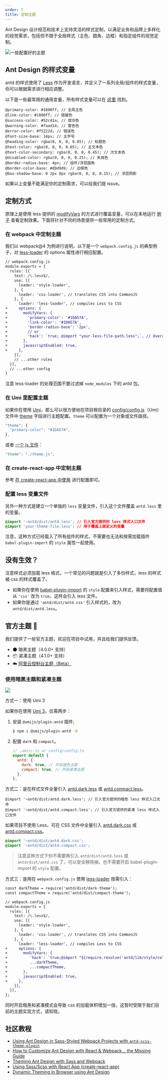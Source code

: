 ```yaml
---
order: 7
title: 定制主题
---
```


Ant Design 设计规范和技术上支持灵活的样式定制，以满足业务和品牌上多样化的视觉需求，包括但不限于全局样式（主色、圆角、边框）和指定组件的视觉定制。

![一些配置好的主题](https://zos.alipayobjects.com/rmsportal/zTFoszBtDODhXfLAazfSpYbSLSEeytoG.png)

## Ant Design 的样式变量

antd 的样式使用了 [Less](http://lesscss.org/) 作为开发语言，并定义了一系列全局/组件的样式变量，你可以根据需求进行相应调整。

以下是一些最常用的通用变量，所有样式变量可以在 [这里](https://github.com/ant-design/ant-design/blob/master/components/style/themes/default.less) 找到。

```less
@primary-color: #1890ff; // 全局主色
@link-color: #1890ff; // 链接色
@success-color: #52c41a; // 成功色
@warning-color: #faad14; // 警告色
@error-color: #f5222d; // 错误色
@font-size-base: 14px; // 主字号
@heading-color: rgba(0, 0, 0, 0.85); // 标题色
@text-color: rgba(0, 0, 0, 0.65); // 主文本色
@text-color-secondary: rgba(0, 0, 0, 0.45); // 次文本色
@disabled-color: rgba(0, 0, 0, 0.25); // 失效色
@border-radius-base: 4px; // 组件/浮层圆角
@border-color-base: #d9d9d9; // 边框色
@box-shadow-base: 0 2px 8px rgba(0, 0, 0, 0.15); // 浮层阴影
```

如果以上变量不能满足你的定制需求，可以给我们提 issue。

## 定制方式

原理上是使用 less 提供的 [modifyVars](http://lesscss.org/usage/#using-less-in-the-browser-modify-variables) 的方式进行覆盖变量，可以在本地运行 [例子](https://github.com/ant-design/create-react-app-antd) 查看定制效果。下面将针对不同的场景提供一些常用的定制方式。

### 在 webpack 中定制主题

我们以 webpack@4 为例进行说明，以下是一个 `webpack.config.js` 的典型例子，对 [less-loader](https://github.com/webpack-contrib/less-loader) 的 options 属性进行相应配置。

```diff
// webpack.config.js
module.exports = {
  rules: [{
    test: /\.less$/,
    use: [{
      loader: 'style-loader',
    }, {
      loader: 'css-loader', // translates CSS into CommonJS
    }, {
      loader: 'less-loader', // compiles Less to CSS
+     options: {
+       modifyVars: {
+         'primary-color': '#1DA57A',
+         'link-color': '#1DA57A',
+         'border-radius-base': '2px',
+         // or
+         'hack': `true; @import "your-less-file-path.less";`, // Override with less file
+       },
+       javascriptEnabled: true,
+     },
    }],
    // ...other rules
  }],
  // ...other config
}
```

注意 less-loader 的处理范围不要过滤掉 `node_modules` 下的 antd 包。

### 在 Umi 里配置主题

如果你在使用 [Umi](http://umijs.org/zh/)，那么可以很方便地在项目根目录的 [config/config.js](https://github.com/ant-design/ant-design-pro/blob/56e648ec14bdb9f6724169fd64830447e224ccb1/config/config.js#L45)（Umi）文件中 [theme](https://umijs.org/zh/config/#theme) 字段进行主题配置。`theme` 可以配置为一个对象或文件路径。

```js
"theme": {
  "primary-color": "#1DA57A",
},
```

或者 [一个 js 文件](https://github.com/ant-design/ant-design-pro/blob/b7e7983661eb5e53dc807452e9653e93e74276d4/.webpackrc.js#L18)：

```js
"theme": "./theme.js",
```

### 在 create-react-app 中定制主题

参考 [在 create-react-app 中使用](/docs/react/use-with-create-react-app) 进行配置即可。

### 配置 less 变量文件

另外一种方式是建立一个单独的 `less` 变量文件，引入这个文件覆盖 `antd.less` 里的变量。

```css
@import '~antd/dist/antd.less'; // 引入官方提供的 less 样式入口文件
@import 'your-theme-file.less'; // 用于覆盖上面定义的变量
```

注意，这种方式已经载入了所有组件的样式，不需要也无法和按需加载插件 `babel-plugin-import` 的 `style` 属性一起使用。

## 没有生效？

注意样式必须加载 less 格式，一个常见的问题就是引入了多份样式，less 的样式被 css 的样式覆盖了。

- 如果你在使用 [babel-plugin-import](https://github.com/ant-design/babel-plugin-import) 的 `style` 配置来引入样式，需要将配置值从 `'css'` 改为 `true`，这样会引入 less 文件。
- 如果你是通过 `'antd/dist/antd.css'` 引入样式的，改为 `antd/dist/antd.less`。

## 官方主题 🌈

我们提供了一些官方主题，欢迎在项目中试用，并且给我们提供反馈。

- 🌑 暗黑主题（4.0.0+ 支持）
- 📦 紧凑主题（4.1.0+ 支持）
- ☁️ [阿里云控制台主题（Beta）](https://github.com/ant-design/ant-design-aliyun-theme)

### 使用暗黑主题和紧凑主题

![](https://gw.alipayobjects.com/mdn/rms_08e378/afts/img/A*mYU9R4YFxscAAAAAAAAAAABkARQnAQ)

方式一：使用 Umi 3

如果你在使用 [Umi 3](http://umijs.org/zh/)，仅需两步：

1. 安装 `@umijs/plugin-antd` 插件;

   ```bash
   $ npm i @umijs/plugin-antd -D
   ```

2. 配置 `dark` 和 `compact`。

   ```js
   // .umirc.ts or config/config.ts
   export default {
     antd: {
       dark: true, // 开启暗色主题
       compact: true, // 开启紧凑主题
     },
   },
   ```

方式二：是在样式文件全量引入 [antd.dark.less](https://unpkg.com/browse/antd@4.x/dist/antd.dark.less) 或 [antd.compact.less](https://unpkg.com/browse/antd@4.x/dist/antd.compact.less)。

```less
@import '~antd/dist/antd.dark.less'; // 引入官方提供的暗色 less 样式入口文件
@import '~antd/dist/antd.compact.less'; // 引入官方提供的紧凑 less 样式入口文件
```

如果项目不使用 Less，可在 CSS 文件中全量引入 [antd.dark.css](https://unpkg.com/browse/antd@4.x/dist/antd.dark.css) 或 [antd.compact.css](https://unpkg.com/browse/antd@4.x/dist/antd.compact.css)。

```css
@import '~antd/dist/antd.dark.css';
@import '~antd/dist/antd.compact.css';
```

> 注意这种方式下你不需要再引入 `antd/dist/antd.less` 或 `antd/dist/antd.css` 了，可以安全移除掉。也不需要开启 babel-plugin-import 的 `style` 配置。

方式三：是用在 `webpack.config.js` 使用 [less-loader](https://github.com/webpack-contrib/less-loader) 按需引入：

```diff
const darkTheme = require('antd/dist/dark-theme');
const compactTheme = require('antd/dist/compact-theme');

// webpack.config.js
module.exports = {
  rules: [{
    test: /\.less$/,
    use: [{
      loader: 'style-loader',
    }, {
      loader: 'css-loader', // translates CSS into CommonJS
    }, {
      loader: 'less-loader', // compiles Less to CSS
+     options: {
+       modifyVars: {
+          'hack': `true;@import "${require.resolve('antd/lib/style/color/colorPalette.less')}";`,
+          ...darkTheme,
+          ...compactTheme,
+       },
+       javascriptEnabled: true,
+     },
    }],
  }],
};
```

同时开启暗黑和紧凑模式会导致 css 的加载体积增加一倍，这暂时受限于我们目前的主题实现方式，请知晓。

## 社区教程

- [Using Ant Design in Sass-Styled Webpack Projects with `antd-scss-theme-plugin`](https://intoli.com/blog/antd-scss-theme-plugin/)
- [How to Customize Ant Design with React & Webpack… the Missing Guide](https://medium.com/@GeoffMiller/how-to-customize-ant-design-with-react-webpack-the-missing-guide-c6430f2db10f)
- [Theming Ant Design with Sass and Webpack](https://gist.github.com/Kruemelkatze/057f01b8e15216ae707dc7e6c9061ef7)
- [Using Sass/Scss with React App (create-react-app)](https://medium.com/@mzohaib.qc/using-sass-scss-with-react-app-create-react-app-d03072083ef8)
- [Dynamic Theming in Browser using Ant Design](https://medium.com/@mzohaib.qc/ant-design-dynamic-runtime-theme-1f9a1a030ba0)
